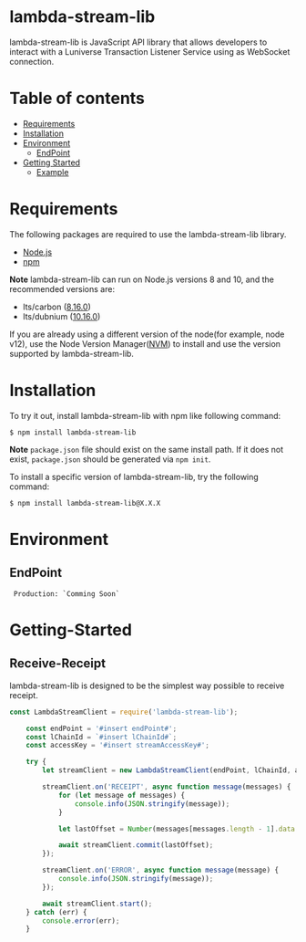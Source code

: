 lambda-stream-lib
=================
 lambda-stream-lib is JavaScript API library that allows developers to interact with a
Luniverse Transaction Listener Service using as WebSocket connection.

Table of contents
=================
   * [Requirements](#Requirements)
   * [Installation](#Installation)
   * [Environment](#Environment)
      * [EndPoint](#EndPoint)
   * [Getting Started](#Getting-Started)
      * [Example](#Subscribe-Receipt)

Requirements
=================
The following packages are required to use the lambda-stream-lib library.
- [Node.js](https://nodejs.org/en/download/)
- [npm](https://www.npmjs.com/get-npm)

**Note** lambda-stream-lib can run on Node.js versions 8 and 10, and the recommended versions are:
- lts/carbon ([8.16.0](https://nodejs.org/dist/latest-v8.x/))
- lts/dubnium ([10.16.0](https://nodejs.org/dist/latest-v10.x/))

If you are already using a different version of the node(for example, node v12), use the Node Version Manager([NVM](https://github.com/nvm-sh/nvm)) to install and use the version supported by lambda-stream-lib.


Installation
=================
To try it out, install lambda-stream-lib with npm like following command:

```
$ npm install lambda-stream-lib
```

**Note** `package.json` file should exist on the same install path.  If it
does not exist, `package.json` should be generated via `npm init`.

To install a specific version of lambda-stream-lib, try the following command:
```
$ npm install lambda-stream-lib@X.X.X
```

Environment
=================

## EndPoint

```
 Production: `Comming Soon`
```
      
      
Getting-Started
=================

## Receive-Receipt
 lambda-stream-lib is designed to be the simplest way possible to receive receipt. 

```js
const LambdaStreamClient = require('lambda-stream-lib');

    const endPoint = '#insert endPoint#';
    const lChainId = `#insert lChainId#`;
    const accessKey = '#insert streamAccessKey#';

    try {
        let streamClient = new LambdaStreamClient(endPoint, lChainId, accessKey);

        streamClient.on('RECEIPT', async function message(messages) {
            for (let message of messages) {
                console.info(JSON.stringify(message));
            }

            let lastOffset = Number(messages[messages.length - 1].data.offset) + 1;

            await streamClient.commit(lastOffset);
        });

        streamClient.on('ERROR', async function message(message) {
            console.info(JSON.stringify(message));
        });

        await streamClient.start();
    } catch (err) {
        console.error(err);
    }
```